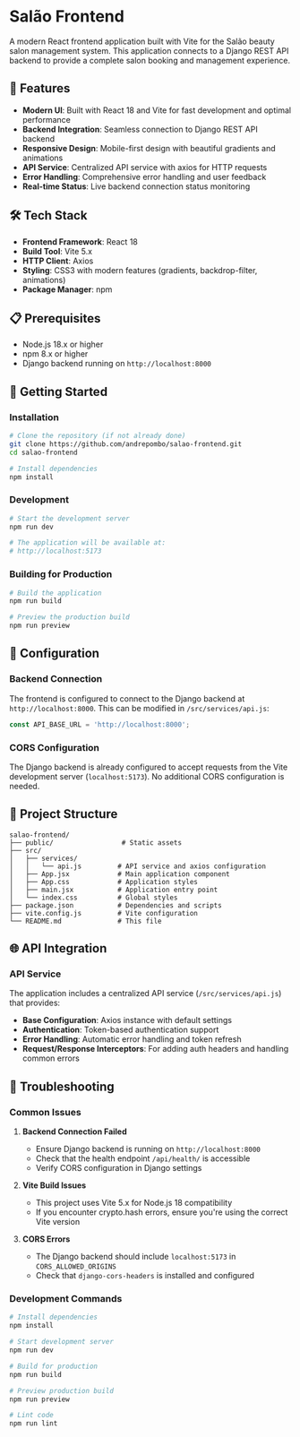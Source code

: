 # Salão Frontend

A modern React frontend application built with Vite for the Salão beauty salon management system. This application connects to a Django REST API backend to provide a complete salon booking and management experience.

## 🚀 Features

- **Modern UI**: Built with React 18 and Vite for fast development and optimal performance
- **Backend Integration**: Seamless connection to Django REST API backend
- **Responsive Design**: Mobile-first design with beautiful gradients and animations
- **API Service**: Centralized API service with axios for HTTP requests
- **Error Handling**: Comprehensive error handling and user feedback
- **Real-time Status**: Live backend connection status monitoring

## 🛠️ Tech Stack

- **Frontend Framework**: React 18
- **Build Tool**: Vite 5.x
- **HTTP Client**: Axios
- **Styling**: CSS3 with modern features (gradients, backdrop-filter, animations)
- **Package Manager**: npm

## 📋 Prerequisites

- Node.js 18.x or higher
- npm 8.x or higher
- Django backend running on `http://localhost:8000`

## 🚀 Getting Started

### Installation

```bash
# Clone the repository (if not already done)
git clone https://github.com/andrepombo/salao-frontend.git
cd salao-frontend

# Install dependencies
npm install
```

### Development

```bash
# Start the development server
npm run dev

# The application will be available at:
# http://localhost:5173
```

### Building for Production

```bash
# Build the application
npm run build

# Preview the production build
npm run preview
```

## 🔧 Configuration

### Backend Connection

The frontend is configured to connect to the Django backend at `http://localhost:8000`. This can be modified in `/src/services/api.js`:

```javascript
const API_BASE_URL = 'http://localhost:8000';
```

### CORS Configuration

The Django backend is already configured to accept requests from the Vite development server (`localhost:5173`). No additional CORS configuration is needed.

## 📁 Project Structure

```
salao-frontend/
├── public/                 # Static assets
├── src/
│   ├── services/
│   │   └── api.js         # API service and axios configuration
│   ├── App.jsx            # Main application component
│   ├── App.css            # Application styles
│   ├── main.jsx           # Application entry point
│   └── index.css          # Global styles
├── package.json           # Dependencies and scripts
├── vite.config.js         # Vite configuration
└── README.md              # This file
```

## 🌐 API Integration

### API Service

The application includes a centralized API service (`/src/services/api.js`) that provides:

- **Base Configuration**: Axios instance with default settings
- **Authentication**: Token-based authentication support
- **Error Handling**: Automatic error handling and token refresh
- **Request/Response Interceptors**: For adding auth headers and handling common errors

## 🚨 Troubleshooting

### Common Issues

1. **Backend Connection Failed**
   - Ensure Django backend is running on `http://localhost:8000`
   - Check that the health endpoint `/api/health/` is accessible
   - Verify CORS configuration in Django settings

2. **Vite Build Issues**
   - This project uses Vite 5.x for Node.js 18 compatibility
   - If you encounter crypto.hash errors, ensure you're using the correct Vite version

3. **CORS Errors**
   - The Django backend should include `localhost:5173` in `CORS_ALLOWED_ORIGINS`
   - Check that `django-cors-headers` is installed and configured

### Development Commands

```bash
# Install dependencies
npm install

# Start development server
npm run dev

# Build for production
npm run build

# Preview production build
npm run preview

# Lint code
npm run lint
```

